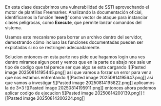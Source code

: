 En esta clase descubrimos una vulnerabilidad de SSTI aprovechando el motor de plantillas Freemarker. Analizando la documentación oficial, identificamos la función ‘**new()**‘ como vector de ataque para instanciar clases peligrosas, como **Execute**, que permite lanzar comandos del sistema.

Usamos este mecanismo para borrar un archivo dentro del servidor, demostrando cómo incluso las funciones documentadas pueden ser explotadas si no se restringen adecuadamente.

Solucion
entonces en esta parte nos pide que hagamos login una ves dentro miramos algun post y vemos que en la parte de abajo nos sale un tipo de codigo que tal parece ser que algo se esta cargando
![[Pasted image 20250814195445.png]]
asi que vamos a forzar un error para ver a que nos estamos enfrentando
![[Pasted image 20250814195647.png]]
asi que vamos a investigar
![[Pasted image 20250814195822.png]]
aplicamos la de 3*3
![[Pasted image 20250814195911.png]]
entonces ahora podemos aplicar codigo de ejecucion
![[Pasted image 20250814200139.png]]
![[Pasted image 20250814200224.png]]

